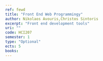 ```yaml
---
ref: fewd
title: "Front End Web Programmingy"
author: Nikolaos Avouris,Christos Sintoris
excerpt: "Front end development tools"
uri: ""
code: HCI207
semester: 1
type: "Optional"
ects: 5
books: 
---
```

